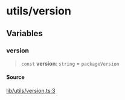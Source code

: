 # utils/version

## Variables

### version

> `const` **version**: `string` = `packageVersion`

#### Source

[lib/utils/version.ts:3](https://github.com/PufferFinance/puffer-sdk/blob/993b2d21b02d3a98164ddef83586b785b9cd549f/lib/utils/version.ts#L3)
